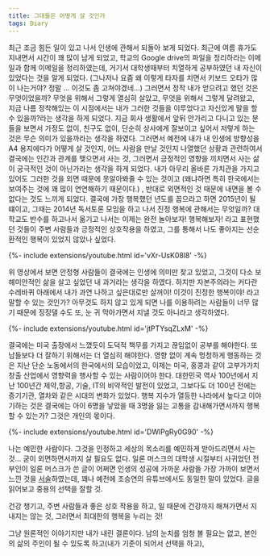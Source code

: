 ```yaml
---
title: 그대들은 어떻게 살 것인가
tags: Diary
---
```


 최근 조금 힘든 일이 있고 나서 인생에 관해서 되돌아 보게 되었다. 최근에 여름 휴가도 지내면서 시간이 꽤 많이 남게 되었고, 학교의 Google drive의 파일을 정리하라는 이메일과 함께 이메일을 정리하였는데, 거기서 대학생때부터 치열하게 공부하였던 내 자신이 있었다는 것을 알게 되었다. (그나저나 요즘 왜 이렇게 타자를 치면서 키보드 오타가 많이 나는거야? 정말 ... 이것도 좀 고쳐야겠네...) 그러면서 정작 내가 얻으려고 했던 것은 무엇이었을까? 무엇을 위해서 그렇게 열심히 살았고, 무엇을 위해서 그렇게 달려왔고, 지금 나름 정착해있는 이 시점에서는 내가 그러한 것들을 이루었다고 자신있게 말을 할 수 있을까?라는 생각을 하게 되었다. 지금 회사 생활에서 앞뒤 안가리고 다니고 있는 분들을 보면서 가정도 없이, 친구도 없이, 단순히 상사에게 잘보이고 싶어서 저렇게 하는 것은 무슨 의미가 있을까라는 생각을 하였다. 그러면서 예전에 내가 내 인생에 방향성을 A4 용지에다가 어떻게 살 것인지, 어느 사람을 만날 것인지 나열했던 상황과 관련하여서 결국에는 인간과 관계를 맺으면서 사는 것, 그러면서 긍정적인 영향을 끼치면서 사는 삶이 궁극적인 것이 아닌가라는 생각을 하게 되었다. 내가 아무리 올바른 가치관을 가지고 있어도 그러한 것을 외면 때문에 못알아봐줄 수 있는 것이고 (왜냐하면 특히 한국에서는 보여주는 것에 꽤 많이 연연해하기 때문이다.) , 반대로 외면적인 것 때문에 내면을 볼 수 없다는 것도 느끼게 되었다. 결국에 가장 행복했던 년도를 꼽으라고 하면 2015년이 될 떄이고, 그때는 2014년 독서토론 모임을 하고 나서 진정 행복에 관해서는 무엇일까? 대학교도 반수를 하고나서 옮기고 나서는 이제는 완전 놀아보자! 행복해보자! 라고 표현했던 것들이 주변 사람들과 긍정적인 상호작용을 하였고, 그를 통해서 나도 좋아지는 선순환적인 행복이 있었지 않았나 싶었다. 

<div>{%- include extensions/youtube.html id='vXr-UsK08l8' -%}</div>

위 영상에서 보면 안정형 사람들이 결국에는 인생에 의미만 찾고 있었고, 그것이 다소 보헤미안적인 삶을 살고 싶었던 내 과거라는 생각을 하였다. 하지만 자본주의라는 커다란 수레바퀴 아래에서 내가 과연 나하고 싶은대로만 살꺼야! 이것이 진정한 행복이야! 라고 말할 수 있는 것인가? 아무것도 하지 않고 있게 되면 나를 이용하려는 사람들이 너무 많기 때문에 징징댈 수도 또, 눈 귀 막아가면서 지낼 것도 아니라고 생각하였다.

<div>{%- include extensions/youtube.html id='jtPTYsqZLxM' -%}</div>

결국에는 미국 출장에서 느꼈듯이 도덕적 책무를 가지고 끊임없이 공부를 해야한다. 또 남들보다 더 잘하기 위해서는 더 열심히 해야한다. 영향 없이 계속 멍청하게 행동하는 것은 지난 단순 노동에서의 한국에서의 모습이었고, 이제는 미국, 홍콩과 같이 고부가가치 창출 산업에서 영향력을 행사할 수 있는 사람이어야 한다. 대한민국 역사 100년에서 지난 100년간 제약,항공, 기술, IT의 비약적인 발전이 있었고, 그보다도 더 100년 전에는 증기기관, 열차와 같은 시대의 변화가 있었다. 행복 지수가 열등한 나라에서 높다고 이야기하는 것은 결국에는 아이 6명을 낳았을 때 3명을 잃는 고통을 감내해가면서까지 행복할 수 있는가? 그것은 개인의 몫이다.

<div>{%- include extensions/youtube.html id='DWlPgRy0G90' -%}</div>

나는 예민한 사람이다. 그것을 인정하고 세상의 목소리를 예민하게 받아드리면서 사는 것... 굳이 외면하면서까지 살 필요도 없다.
일론 머스크의 대학생 시절부터 사귀었던 전부인이 일론 머스크가 쓴 글이 어쩌면 인생의 성공에 가까운 사람들 가장 가까이 보면서 느낀 것을 [서술](https://www.quora.com/How-can-I-be-as-great-as-Bill-Gates-Steve-Jobs-Elon-Musk-or-Sir-Richard-Branson/answer/Justine-Musk)하였는데, 꽤나 예전에 조승연의 유튜브에서도 동일한 말이 있었다. 글을 읽어보고 중용의 선택을 잘할 것.

건강 챙기고, 주변 사람들과 좋은 상호 작용을 하고, 일 때문에 건강까지 해쳐가면서 지내지는 않는 것, 그러면서 최대한의 행복을 누리는 것!

그냥 원론적인 이야기지만 내가 내린 결론이다. 남의 눈치를 엄청 볼 필요는 없고, 본인의 삶의 주인이 될 수 있도록 하고(내가 기준이 되어서 선택을 하고), 
